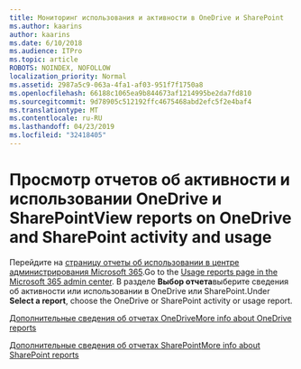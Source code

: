 ```yaml
---
title: Мониторинг использования и активности в OneDrive и SharePoint
ms.author: kaarins
author: kaarins
ms.date: 6/10/2018
ms.audience: ITPro
ms.topic: article
ROBOTS: NOINDEX, NOFOLLOW
localization_priority: Normal
ms.assetid: 2987a5c9-063a-4fa1-af03-951f7f1750a8
ms.openlocfilehash: 66188c1065ea9b844673af1214995be2da7fd810
ms.sourcegitcommit: 9d78905c512192ffc4675468abd2efc5f2e4baf4
ms.translationtype: MT
ms.contentlocale: ru-RU
ms.lasthandoff: 04/23/2019
ms.locfileid: "32418405"
---
```

# <a name="view-reports-on-onedrive-and-sharepoint-activity-and-usage"></a><span data-ttu-id="f99fd-102">Просмотр отчетов об активности и использовании OneDrive и SharePoint</span><span class="sxs-lookup"><span data-stu-id="f99fd-102">View reports on OneDrive and SharePoint activity and usage</span></span>

<span data-ttu-id="f99fd-103">Перейдите на [страницу отчеты об использовании в центре администрирования Microsoft 365](https://admin.microsoft.com/AdminPortal/Home).</span><span class="sxs-lookup"><span data-stu-id="f99fd-103">Go to the [Usage reports page in the Microsoft 365 admin center](https://admin.microsoft.com/AdminPortal/Home).</span></span> <span data-ttu-id="f99fd-104">В разделе **Выбор отчета**выберите сведения об активности или использовании в OneDrive или SharePoint.</span><span class="sxs-lookup"><span data-stu-id="f99fd-104">Under **Select a report**, choose the OneDrive or SharePoint activity or usage report.</span></span> 
  
[<span data-ttu-id="f99fd-105">Дополнительные сведения об отчетах OneDrive</span><span class="sxs-lookup"><span data-stu-id="f99fd-105">More info about OneDrive reports</span></span>](https://go.microsoft.com/fwlink/?linkid=875239)
  
[<span data-ttu-id="f99fd-106">Дополнительные сведения об отчетах SharePoint</span><span class="sxs-lookup"><span data-stu-id="f99fd-106">More info about SharePoint reports</span></span>](https://go.microsoft.com/fwlink/?linkid=875240)
  

